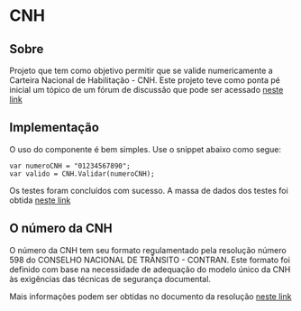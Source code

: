 # CNH
## Sobre
Projeto que tem como objetivo permitir que se valide numericamente a Carteira Nacional de Habilitação - CNH. Este projeto teve como ponta pé inicial um tópico de um fórum de discussão que pode ser acessado [neste link](http://www.devmedia.com.br/forum/validacao-do-numero-de-registro-de-cnh/354889)

## Implementação
O uso do componente é bem simples. Use o snippet abaixo como segue:

    var numeroCNH = "01234567890";
    var valido = CNH.Validar(numeroCNH);

Os testes foram concluídos com sucesso. A massa de dados dos testes foi obtida [neste link](http://www.detran.rj.gov.br/_monta_aplicacoes.asp?doc=9073&cod=14&tipo=exibe_noticias&pag_noticias=true)

## O número da CNH
O número da CNH tem seu formato regulamentado pela resolução número 598 do CONSELHO NACIONAL DE TRÂNSITO - CONTRAN. Este formato foi definido com base na necessidade de adequação do modelo único da CNH às exigências das técnicas de segurança documental.

Mais informações podem ser obtidas no documento da resolução [neste link](https://www.gov.br/infraestrutura/pt-br/assuntos/transito/conteudo-contran/resolucoes/resolucao5982016.pdf)
